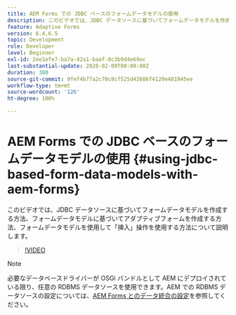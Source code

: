 ```yaml
---
title: AEM Forms での JDBC ベースのフォームデータモデルの使用
description: このビデオでは、JDBC データソースに基づいてフォームデータモデルを作成する方法、フォームデータモデルに基づいてアダプティブフォームを作成する方法、フォームデータモデルを使用して「挿入」操作を使用する方法について説明します。
feature: Adaptive Forms
version: 6.4,6.5
topic: Development
role: Developer
level: Beginner
exl-id: 2ee1efe7-ba7a-42a1-baaf-8c3b9d4e69ec
last-substantial-update: 2020-02-09T00:00:00Z
duration: 380
source-git-commit: 9fef4b77a2c70c8cf525d42686f4120e481945ee
workflow-type: tm+mt
source-wordcount: '126'
ht-degree: 100%

---
```


# AEM Forms での JDBC ベースのフォームデータモデルの使用 {#using-jdbc-based-form-data-models-with-aem-forms}

このビデオでは、JDBC データソースに基づいてフォームデータモデルを作成する方法、フォームデータモデルに基づいてアダプティブフォームを作成する方法、フォームデータモデルを使用して「挿入」操作を使用する方法について説明します。

>[!VIDEO](https://video.tv.adobe.com/v/17736?quality=12&learn=on)

>[!NOTE]
>
>必要なデータベースドライバーが OSGi バンドルとして AEM にデプロイされている限り、任意の RDBMS データソースを使用できます。AEM での RDBMS データソースの設定については、[AEM Forms とのデータ統合の設定](/help/forms/adaptive-forms/data-integration-technical-video-setup.md)を参照してください。

